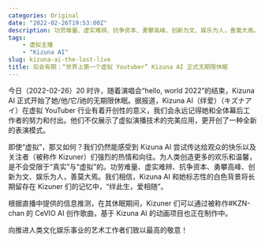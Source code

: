 ```yaml
---
categories: Original
date: "2022-02-26T19:53:00Z"
description: 功劳难量、虚实难辨、抗争资本、勇攀高峰、创新为文、娱乐为人，善莫大焉。
tags:
    - 虚拟主播
    - "Kizuna AI"
slug: kizuna-ai-the-last-live
title: 后会有期：“世界上第一个虚拟 Youtuber” Kizuna AI 正式无期限休眠
---
```


今日（2022-02-26）20 时许，随着演唱会“hello, world 2022”的结束，Kizuna AI 正式开始了她/他/它/祂的无期限休眠。据报道，Kizuna AI（绊爱）（キズナアイ）在虚拟 YouTuber 行业有着开创性的意义，我们会永远记得她和全体幕后工作者的努力和付出。他们不仅展示了虚拟演播技术的完美应用，更开创了一种全新的表演模式。

即使“虚拟”，那又如何？我们仍然能感受到 Kizuna AI 尝试传达给观众的快乐以及关注者（被称作 Kizuner）们强烈的热情和向往。为人类创造更多的欢乐和温馨，是不会受限于“真实”与“虚拟”的。功劳难量、虚实难辨、抗争资本、勇攀高峰、创新为文、娱乐为人，善莫大焉。我们相信，Kizuna AI 和她标志性的白色背景将长期留存在 Kizuner 们的记忆中，“绊此生，爱相随”。

根据直播中提供的信息推测，在其休眠期间，Kizuner 们可以通过被称作\#KZN-chan 的 CeVIO AI 创作歌曲，基于 Kizuna AI 的动画项目也正在制作中。

向推进人类文化娱乐事业的艺术工作者们致以最高的敬意！
